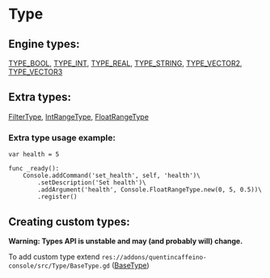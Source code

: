
# Type


## Engine types:

[TYPE_BOOL](generated/BoolType.md), [TYPE_INT](generated/IntType.gd), [TYPE_REAL](generated/FloaTypet.gd), [TYPE_STRING](generated/StringType.gd), [TYPE_VECTOR2](generated/Vector2Type.gd), [TYPE_VECTOR3](generated/Vector3Type.gd)


## Extra types:

[FilterType](generated/FilterType.md), [IntRangeType](generated/IntRangeType.md), [FloatRangeType](generated/FloatRangeType.md)

### Extra type usage example:

```gdscript
var health = 5

func _ready():
	Console.addCommand('set_health', self, 'health')\
		.setDescription('Set health')\
		.addArgument('health', Console.FloatRangeType.new(0, 5, 0.5))\
		.register()
```


## Creating custom types:

__Warning: Types API is unstable and may (and probably will) change.__

To add custom type extend `res://addons/quentincaffeino-console/src/Type/BaseType.gd` ([BaseType](generated/BaseType.md))
